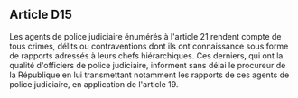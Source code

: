 Article D15
----
Les agents de police judiciaire énumérés à l'article 21 rendent compte de tous
crimes, délits ou contraventions dont ils ont connaissance sous forme de
rapports adressés à leurs chefs hiérarchiques. Ces derniers, qui ont la qualité
d'officiers de police judiciaire, informent sans délai le procureur de la
République en lui transmettant notamment les rapports de ces agents de police
judiciaire, en application de l'article 19.
